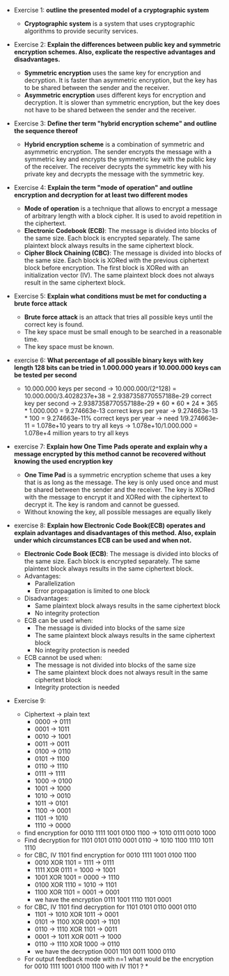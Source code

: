 * Exercise 1: **outline the presented model of a cryptographic system**
    * **Cryptographic system** is a system that uses cryptographic algorithms to provide security services.
* Exercise 2: **Explain the differences between public key and symmetric encryption schemes. Also, explicate the respective advantages and disadvantages.**
    * **Symmetric encryption** uses the same key for encryption and decryption. It is faster than asymmetric encryption, but the key has to be shared between the sender and the receiver.
    * **Asymmetric encryption** uses different keys for encryption and decryption. It is slower than symmetric encryption, but the key does not have to be shared between the sender and the receiver.
* Exercise 3: **Define ther term "hybrid encryption scheme" and outline the sequence thereof**
    * **Hybrid encryption scheme** is a combination of symmetric and asymmetric encryption. The sender encrypts the message with a symmetric key and encrypts the symmetric key with the public key of the receiver. The receiver decrypts the symmetric key with his private key and decrypts the message with the symmetric key.
* Exercise 4: **Explain the term "mode of operation" and outline encryption and decryption for at least two different modes**
    * **Mode of operation** is a technique that allows to encrypt a message of arbitrary length with a block cipher. It is used to avoid repetition in the ciphertext.
    * **Electronic Codebook (ECB)**: The message is divided into blocks of the same size. Each block is encrypted separately. The same plaintext block always results in the same ciphertext block.
    * **Cipher Block Chaining (CBC)**: The message is divided into blocks of the same size. Each block is XORed with the previous ciphertext block before encryption. The first block is XORed with an initialization vector (IV). The same plaintext block does not always result in the same ciphertext block.
* Exercise 5: **Explain what conditions must be met for conducting a brute force attack**
    * **Brute force attack** is an attack that tries all possible keys until the correct key is found.
    * The key space must be small enough to be searched in a reasonable time.
    * The key space must be known.

* exercise 6: **What percentage of all possible binary keys with key length 128 bits can be tried in 1.000.000 years if 10.000.000 keys can be tested per second**
    * 10.000.000 keys per second -> 10.000.000/(2^128) = 10.000.000/3.4028237e+38 = 2.9387358770557188e-29 correct key per second -> 2.9387358770557188e-29 * 60 * 60 * 24 * 365 * 1.000.000 = 9.274663e-13 correct keys per year -> 9.274663e-13 * 100 = 9.274663e-11% correct keys per year -> need 1/9.274663e-11 = 1.078e+10 years to try all keys -> 1.078e+10/1.000.000 = 1.078e+4 million years to try all keys
* exercise 7: **Explain how One Time Pads operate and explain why a message encrypted by this method cannot be recovered without knowing the used encryption key**
    * **One Time Pad** is a symmetric encryption scheme that uses a key that is as long as the message. The key is only used once and must be shared between the sender and the receiver. The key is XORed with the message to encrypt it and XORed with the ciphertext to decrypt it. The key is random and cannot be guessed.
    * Without knowing the key, all possible messages are equally likely
* exercise 8: **Explain how Electronic Code Book(ECB) operates and explain advantages and disadvantages of this method. Also, explain under which circumstances ECB can be used and when not.**
    * **Electronic Code Book (ECB)**: The message is divided into blocks of the same size. Each block is encrypted separately. The same plaintext block always results in the same ciphertext block.
    * Advantages:
        * Parallelization
        * Error propagation is limited to one block
    * Disadvantages:
        * Same plaintext block always results in the same ciphertext block
        * No integrity protection
    * ECB can be used when:
        * The message is divided into blocks of the same size
        * The same plaintext block always results in the same ciphertext block
        * No integrity protection is needed
    * ECB cannot be used when:
        * The message is not divided into blocks of the same size
        * The same plaintext block does not always result in the same ciphertext block
        * Integrity protection is needed
* Exercise 9:

    * Ciphertext -> plain text
        * 0000 -> 0111
        * 0001 -> 1011
        * 0010 -> 1001
        * 0011 -> 0011
        * 0100 -> 0110
        * 0101 -> 1100
        * 0110 -> 1110
        * 0111 -> 1111
        * 1000 -> 0100
        * 1001 -> 1000
        * 1010 -> 0010
        * 1011 -> 0101
        * 1100 -> 0001
        * 1101 -> 1010
        * 1110 -> 0000
    * find encryption for 0010 1111 1001 0100 1100 -> 1010 0111 0010 1000 
    * Find decryption for 1101 0101 0110 0001 0110 -> 1010 1100 1110 1011 1110  
    * for CBC, IV 1101 find encryption for 0010 1111 1001 0100 1100
        * 0010 XOR 1101 = 1111 -> 0111
        * 1111 XOR 0111 = 1000 -> 1001
        * 1001 XOR 1001 = 0000 -> 1110
        * 0100 XOR 1110 = 1010 -> 1101
        * 1100 XOR 1101 = 0001 -> 0001
        * we have the encryption 0111 1001 1110 1101 0001
    * for CBC, IV 1101 find decryption for 1101 0101 0110 0001 0110
        * 1101 -> 1010 XOR 1011 -> 0001
        * 0101 -> 1100 XOR 0001 -> 1101
        * 0110 -> 1110 XOR 1101 -> 0011
        * 0001 -> 1011 XOR 0011 -> 1000
        * 0110 -> 1110 XOR 1000 -> 0110
        * we have the decryption 0001 1101 0011 1000 0110
    * For output feedback mode with n=1 what would be the encryption for 0010 1111 1001 0100 1100 with IV 1101 ?
        * 